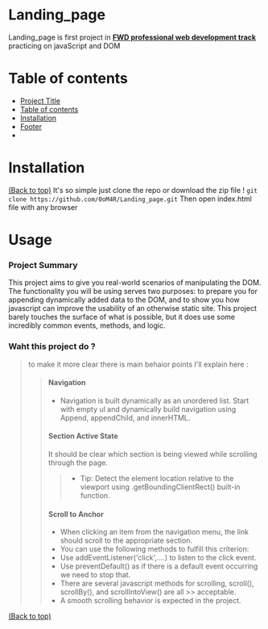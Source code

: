 
# Landing_page
Landing_page is first project in **[FWD professional web development track](https://egfwd.com/specializtion/professional-web-development)** practicing on javaScript and DOM 



# Table of contents
- [Project Title](#Landing_page)
- [Table of contents](#table-of-contents)
- [Installation](#installation)
- [Footer](#footer)
- 
# Installation
[(Back to top)](#table-of-contents)
It's so simple just clone the repo or download the zip file !
```git clone https://github.com/0oM4R/Landing_page.git```
Then open index.html file with any browser 

# Usage 

### Project Summary
This project aims to give you real-world scenarios of manipulating the DOM. The functionality you will be using serves two purposes: to prepare you for appending dynamically added data to the DOM, and to show you how javascript can improve the usability of an otherwise static site. This project barely touches the surface of what is possible, but it does use some incredibly common events, methods, and logic.

### Waht this project do ? 
> to make it more clear there is main behaior points I'll explain here :
>> #### Navigation
>> - Navigation is built dynamically as an unordered list. Start with empty ul and dynamically build navigation using Append, appendChild, and innerHTML.
>> #### Section Active State
>> It should be clear which section is being viewed while scrolling through the page.
>>> - Tip: Detect the element location relative to the viewport using .getBoundingClientRect() built-in function.
>> #### Scroll to Anchor
>> - When clicking an item from the navigation menu, the link should scroll to the appropriate section.
>> - You can use the following methods to fulfill this criterion:
>> - Use addEventListener('click',....) to listen to the click event.
>> - Use preventDefault() as if there is a default event occurring we need to stop that.
>> - There are several javascript methods for scrolling, scroll(), scrollBy(), and scrollIntoView() are all >> acceptable.
>> - A smooth scrolling behavior is expected in the project.


[(Back to top)](#table-of-contents)
